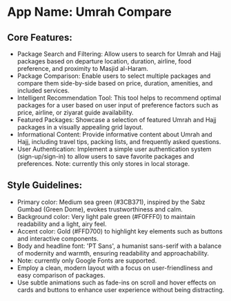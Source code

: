 # **App Name**: Umrah Compare

## Core Features:

- Package Search and Filtering: Allow users to search for Umrah and Hajj packages based on departure location, duration, airline, food preference, and proximity to Masjid al-Haram.
- Package Comparison: Enable users to select multiple packages and compare them side-by-side based on price, duration, amenities, and included services.
- Intelligent Recommendation Tool: This tool helps to recommend optimal packages for a user based on user input of preference factors such as price, airline, or ziyarat guide availability.
- Featured Packages: Showcase a selection of featured Umrah and Hajj packages in a visually appealing grid layout.
- Informational Content: Provide informative content about Umrah and Hajj, including travel tips, packing lists, and frequently asked questions.
- User Authentication: Implement a simple user authentication system (sign-up/sign-in) to allow users to save favorite packages and preferences. Note: currently this only stores in local storage.

## Style Guidelines:

- Primary color: Medium sea green (#3CB371), inspired by the Sabz Gumbad (Green Dome), evokes trustworthiness and calm.
- Background color: Very light pale green (#F0FFF0) to maintain readability and a light, airy feel.
- Accent color: Gold (#FFD700) to highlight key elements such as buttons and interactive components.
- Body and headline font: 'PT Sans', a humanist sans-serif with a balance of modernity and warmth, ensuring readability and approachability.
- Note: currently only Google Fonts are supported.
- Employ a clean, modern layout with a focus on user-friendliness and easy comparison of packages.
- Use subtle animations such as fade-ins on scroll and hover effects on cards and buttons to enhance user experience without being distracting.